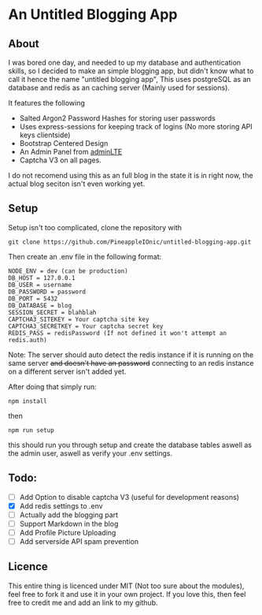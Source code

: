 # An Untitled Blogging App
## About
I was bored one day, and needed to up my database and authentication skills, so I decided to make an simple blogging app, but didn't know what to call it hence the name "untitled blogging app", This uses postgreSQL as an database and redis as an caching server (Mainly used for sessions).

It features the following

 - Salted Argon2 Password Hashes for storing user passwords
 - Uses express-sessions for keeping track of logins (No more storing API keys clientside)
- Bootstrap Centered Design
- An Admin Panel from [adminLTE](https://github.com/ColorlibHQ/AdminLTE)
- Captcha V3 on all pages.

I do not recomend using this as an full blog in the state it is in right now, the actual blog seciton isn't even working yet.
## Setup
Setup isn't too complicated, clone the repository with

    git clone https://github.com/PineappleIOnic/untitled-blogging-app.git
   Then create an .env file in the following format:
   

    NODE_ENV = dev (can be production)
    DB_HOST = 127.0.0.1
    DB_USER = username
    DB_PASSWORD = password
    DB_PORT = 5432
    DB_DATABASE = blog
    SESSION_SECRET = blahblah
    CAPTCHA3_SITEKEY = Your captcha site key
    CAPTCHA3_SECRETKEY = Your captcha secret key
    REDIS_PASS = redisPassword (If not defined it won't attempt an redis.auth)
Note: The server should auto detect the redis instance if it is running on the same server ~~and doesn't have an password~~ connecting to an redis instance on a different server isn't added yet.

After doing that simply run:

    npm install
  then

    npm run setup
this should run you through setup and create the database tables aswell as the admin user, aswell as verify your .env settings.
## Todo:

 - [ ] Add Option to disable captcha V3 (useful for development reasons)
 - [x] Add redis settings to .env
 - [ ] Actually add the blogging part
 - [ ] Support Markdown in the blog
 - [ ] Add Profile Picture Uploading
 - [ ] Add serverside API spam prevention
## Licence
This entire thing is licenced under MIT (Not too sure about the modules), feel free to fork it and use it in your own project. If you love this, then feel free to credit me and add an link to my github.

